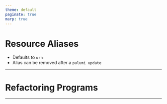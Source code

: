 ```yaml
---
theme: default
paginate: true
marp: true
---
```


# Resource Aliases

- Defaults to `urn`
- Alias can be removed after a `pulumi update`

---

# Refactoring Programs

---
